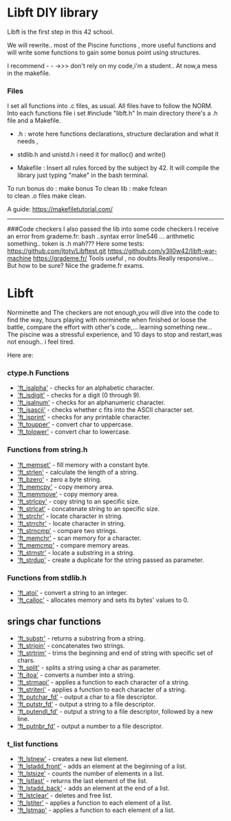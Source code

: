 
# Libft DIY library

Libft is the first step in this 42 school.

We will rewrite.. most of the Piscine functions , more useful functions and will write some functions to gain some bonus point using structures.

I recommend - - ->>> don't rely on my code,i'm a student..
At now,a mess in the makefile.

### Files 
I set all functions into .c files, as usual.
All files have to follow the NORM.
Into each functions file i set  #include "libft.h"
In main directory there's a .h file and a Makefile.

- .h :  wrote here functions declarations, structure declaration and what it needs , 
* stdlib.h and unistd.h i need it for malloc() and write() 

- Makefile : Insert all rules forced by the subject by 42. 
It will compile the library just typing "make" in the bash terminal.
 
To run bonus do : make bonus
To clean lib :  make fclean  
to clean .o files make clean.

A guide:
https://makefiletutorial.com/

-------------------
###Code checkers 
I also passed the lib into some code checkers
I receive an error from  grademe.fr:
 bash ..syntax error line546  ... arithmetic something.. token is .h 
 mah???
 Here some tests:
https://github.com/jtoty/Libftest.git
https://github.com/y3ll0w42/libft-war-machine
https://grademe.fr/
Tools useful , no doubts.Really responsive... But how to be sure?
Nice the grademe.fr exams.
# Libft
Norminette and The checkers are not enough,you will dive into the code to find the way, 
hours playing with norminette
when finished or loose the battle, 
compare the effort with other's code,...   learning something new...
The piscine was a stressful experience, and 10 days to stop and restart,was not enough.. i feel tired.

Here are:

### ctype.h Functions  

- ['ft_isalpha'](ft_lib/ft_isalpha.c)	- checks  for  an  alphabetic  character.
- ['ft_isdigit'](ft_lib/ft_isdigit.c)	- checks for a digit (0 through 9).
- ['ft_isalnum'](ft_lib/ft_isalnum.c)	- checks for an alphanumeric character.
- ['ft_isascii'](ft_lib/ft_isascii.c)	- checks whether c fits into the ASCII character set.
- ['ft_isprint'](ft_lib/ft_isprint.c)	- checks for any printable character.
- ['ft_toupper'](ft_lib/ft_toupper.c)	- convert char to uppercase.
- ['ft_tolower'](ft_lib/ft_tolower.c)	- convert char to lowercase.

### Functions from  string.h

- ['ft_memset'](ft_lib/ft_memset.c)	- fill memory with a constant byte.
- ['ft_strlen'](ft_lib/ft_strlen.c)	- calculate the length of a string.
- ['ft_bzero'](ft_lib/ft_bzero.c)	- zero a byte string.
- ['ft_memcpy'](ft_lib/ft_memcpy.c)	- copy memory area.
- ['ft_memmove'](ft_lib/ft_memmove.c)	- copy memory area.
- ['ft_strlcpy'](ft_lib/ft_strlcpy.c)	- copy string to an specific size.
- ['ft_strlcat'](ft_lib/ft_strlcat.c)	- concatenate string to an specific size.
- ['ft_strchr'](ft_lib/ft_strchr.c)	- locate character in string.
- ['ft_strrchr'](ft_lib/ft_strrchr.c)	- locate character in string.
- ['ft_strncmp'](ft_lib/ft_strncmp.c)	- compare two strings.
- ['ft_memchr'](ft_lib/ft_memchr.c)	- scan memory for a character.
- ['ft_memcmp'](ft_lib/ft_memcmp.c)	- compare memory areas.
- ['ft_strnstr'](ft_lib/ft_strnstr.c)	- locate a substring in a string.
- ['ft_strdup'](ft_lib/ft_strdup.c)	- create a duplicate for the string passed as parameter.

### Functions from stdlib.h
- ['ft_atoi'](ft_lib/ft_atoi.c)	- convert a string to an integer.
- ['ft_calloc'](ft_lib/ft_calloc.c)	- allocates memory and sets its bytes' values to 0.

## srings char functions
- ['ft_substr'](ft_lib/ft_substr.c)	- returns a substring from a string.
- ['ft_strjoin'](ft_lib/ft_strjoin.c)	- concatenates two strings.
- ['ft_strtrim'](ft_lib/ft_strtrim.c)	- trims the beginning and end of string with specific set of chars.
- ['ft_split'](ft_lib/ft_split.c)	- splits a string using a char as parameter.
- ['ft_itoa'](ft_lib/ft_itoa.c)	- converts a number into a string.
- ['ft_strmapi'](ft_lib/ft_strmapi.c)	- applies a function to each character of a string.
- ['ft_striteri'](ft_lib/ft_striteri.c)	- applies a function to each character of a string.
- ['ft_putchar_fd'](ft_lib/ft_putchar_fd.c)	- output a char to a file descriptor.
- ['ft_putstr_fd'](ft_lib/ft_putstr_fd.c)	- output a string to a file descriptor.
- ['ft_putendl_fd'](ft_lib/ft_putendl_fd.c)	- output a string to a file descriptor, followed by a new line.
- ['ft_putnbr_fd'](ft_lib/ft_putnbr_fd.c)	- output a number to a file descriptor.

### t_list functions  

- ['ft_lstnew'](ft_lib/ft_lstnew.c)	- creates a new list element.
- ['ft_lstadd_front'](ft_lib/ft_lstadd_front.c)	- adds an element at the beginning of a list.
- ['ft_lstsize'](ft_lib/ft_lstsize.c)	- counts the number of elements in a list.
- ['ft_lstlast'](ft_lib/ft_lstlast.c)	- returns the last element of the list.
- ['ft_lstadd_back'](ft_lib/ft_lstadd_back.c)	- adds an element at the end of a list.
- ['ft_lstclear'](ft_lib/ft_lstclear.c)	- deletes and free list.
- ['ft_lstiter'](ft_lib/ft_lstiter.c)	- applies a function to each element of a list.
- ['ft_lstmap'](ft_lib/ft_lstmap.c)	- applies a function to each element of a list.


